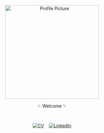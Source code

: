 <div align="center">
  
  <img alt="Profile Picture" src="https://user-images.githubusercontent.com/72412305/170298791-0d9a31b3-3d12-4c0f-9687-3624d79f7764.gif" width="300" />
  
 ✨ Welcome ✨
  
  <br>
  
  [![CV](https://img.shields.io/static/v1?label=My&message=CV&color=9ef0e3)](https://github.com/ruiined/CV) &nbsp;&nbsp; [![LinkedIn](https://img.shields.io/static/v1?label=Linked&message=IN&color=9cf)](https://www.linkedin.com/in/maria-gromovaja-7958b0164/)

</div>
